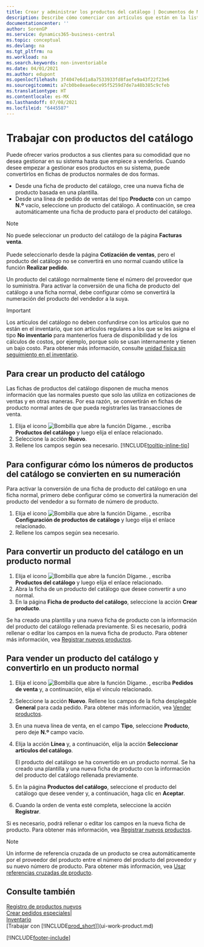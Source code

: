 ```yaml
---
title: Crear y administrar los productos del catálogo | Documentos de Microsoft
description: Describe cómo comerciar con artículos que están en la lista de artículos de proveedores pero no en su propia lista de artículos.
documentationcenter: ''
author: SorenGP
ms.service: dynamics365-business-central
ms.topic: conceptual
ms.devlang: na
ms.tgt_pltfrm: na
ms.workload: na
ms.search.keywords: non-inventoriable
ms.date: 04/01/2021
ms.author: edupont
ms.openlocfilehash: 3f4047e6d1a8a7533933fd8faefe9a43f22f23e6
ms.sourcegitcommit: a7cb0be8eae6ece95f5259d7de7a48b385c9cfeb
ms.translationtype: HT
ms.contentlocale: es-MX
ms.lasthandoff: 07/08/2021
ms.locfileid: "6445587"
---
```

# <a name="work-with-catalog-items"></a>Trabajar con productos del catálogo
Puede ofrecer varios productos a sus clientes para su comodidad que no desea gestionar en su sistema hasta que empiece a venderlos. Cuando desee empezar a gestionar esos productos en su sistema, puede convertirlos en fichas de productos normales de dos formas.

* Desde una ficha de producto del catálogo, cree una nueva ficha de producto basada en una plantilla.
* Desde una línea de pedido de ventas del tipo **Producto** con un campo **N.º** vacío, seleccione un producto del catálogo. A continuación, se crea automáticamente una ficha de producto para el producto del catálogo.

> [!NOTE]  
> No puede seleccionar un producto del catálogo de la página **Facturas venta**.<br /><br />
> Puede seleccionarlo desde la página **Cotización de ventas**, pero el producto del catálogo no se convertirá en uno normal cuando utilice la función **Realizar pedido**.

Un producto del catálogo normalmente tiene el número del proveedor que lo suministra. Para activar la conversión de una ficha de producto del catálogo a una ficha normal, debe configurar cómo se convertirá la numeración del producto del vendedor a la suya.   

> [!Important]
> Los artículos del catálogo no deben confundirse con los artículos que no están en el inventario, que son artículos regulares a los que se les asigna el tipo **No inventario** para mantenerlos fuera de disponibilidad y de los cálculos de costos, por ejemplo, porque solo se usan internamente y tienen un bajo costo. Para obtener más información, consulte [unidad física sin seguimiento en el inventario](inventory-about-item-types.md).

## <a name="to-create-a-catalog-item"></a>Para crear un producto del catálogo
Las fichas de productos del catálogo disponen de mucha menos información que las normales puesto que solo las utiliza en cotizaciones de ventas y en otras maneras. Por esa razón, se convertirán en fichas de producto normal antes de que pueda registrarles las transacciones de venta.

1. Elija el icono ![Bombilla que abre la función Dígame.](media/ui-search/search_small.png "Dígame qué desea hacer") , escriba **Productos del catálogo** y luego elija el enlace relacionado.
2. Seleccione la acción **Nuevo**.
3. Rellene los campos según sea necesario. [!INCLUDE[tooltip-inline-tip](includes/tooltip-inline-tip_md.md)]

## <a name="to-set-up-how-catalog-item-numbers-are-converted-to-your-own-numbering"></a>Para configurar cómo los números de productos del catálogo se convierten en su numeración
Para activar la conversión de una ficha de producto del catálogo en una ficha normal, primero debe configurar cómo se convertirá la numeración del producto del vendedor a su formato de número de producto.

1. Elija el icono ![Bombilla que abre la función Dígame.](media/ui-search/search_small.png "Dígame qué desea hacer") , escriba **Configuración de productos de catálogo** y luego elija el enlace relacionado.
2. Rellene los campos según sea necesario.

## <a name="to-convert-a-catalog-item-to-a-normal-item"></a>Para convertir un producto del catálogo en un producto normal
1. Elija el icono ![Bombilla que abre la función Dígame.](media/ui-search/search_small.png "Dígame qué desea hacer") , escriba **Productos del catálogo** y luego elija el enlace relacionado.
2. Abra la ficha de un producto del catálogo que desee convertir a uno normal.
3. En la página **Ficha de producto del catálogo**, seleccione la acción **Crear producto**.

Se ha creado una plantilla y una nueva ficha de producto con la información del producto del catálogo rellenada previamente. Si es necesario, podrá rellenar o editar los campos en la nueva ficha de producto. Para obtener más información, vea [Registrar nuevos productos](inventory-how-register-new-items.md).

## <a name="to-sell-a-catalog-item-and-convert-it-to-a-normal-item"></a>Para vender un producto del catálogo y convertirlo en un producto normal
1. Elija el icono ![Bombilla que abre la función Dígame.](media/ui-search/search_small.png "Dígame qué desea hacer") , escriba **Pedidos de venta** y, a continuación, elija el vínculo relacionado.
2. Seleccione la acción **Nuevo**. Rellene los campos de la ficha desplegable **General** para cada pedido. Para obtener más información, vea [Vender productos](sales-how-sell-products.md).
3. En una nueva línea de venta, en el campo **Tipo**, seleccione **Producto**, pero deje **N.º** campo vacío.
4. Elija la acción **Línea** y, a continuación, elija la acción **Seleccionar artículos del catálogo**.

    El producto del catálogo se ha convertido en un producto normal. Se ha creado una plantilla y una nueva ficha de producto con la información del producto del catálogo rellenada previamente.
5. En la página **Productos del catálogo**, seleccione el producto del catálogo que desee vender y, a continuación, haga clic en **Aceptar**.
6. Cuando la orden de venta esté completa, seleccione la acción **Registrar**.

Si es necesario, podrá rellenar o editar los campos en la nueva ficha de producto. Para obtener más información, vea [Registrar nuevos productos](inventory-how-register-new-items.md).

> [!NOTE]  
>   Un informe de referencia cruzada de un producto se crea automáticamente por el proveedor del producto entre el número del producto del proveedor y su nuevo número de producto. Para obtener más información, vea [Usar referencias cruzadas de producto](inventory-how-use-item-cross-refs.md).

## <a name="see-also"></a>Consulte también
[Registro de productos nuevos](inventory-how-register-new-items.md)  
[Crear pedidos especiales](sales-how-to-create-special-orders.md)|  
[Inventario](inventory-manage-inventory.md)  
[Trabajar con [!INCLUDE[prod_short](includes/prod_short.md)]](ui-work-product.md)


[!INCLUDE[footer-include](includes/footer-banner.md)]